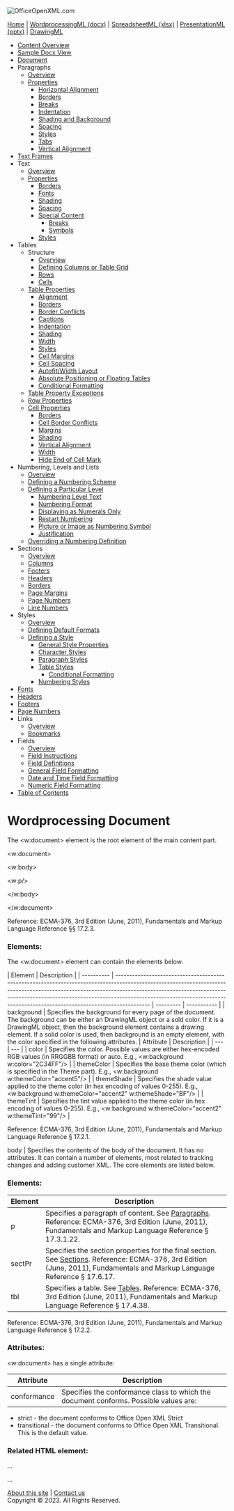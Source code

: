 ![OfficeOpenXML.com](images/banner1.png)

[Home](index.md) | [WordprocessingML (docx)](anatomyofOOXML.md) | [SpreadsheetML (xlsx)](anatomyofOOXML-xlsx.md) | [PresentationML (pptx)](anatomyofOOXML-pptx.md) | [DrawingML](drwOverview.md)

- [Content Overview](WPcontentOverview.md)
- [Sample Docx View](WPsampleDoc.md)
- [Document](WPdocument.md)
- Paragraphs
  - [Overview](WPparagraph.md)
  - [Properties](WPparagraphProperties.md)
    - [Horizontal Alignment](WPalignment.md)
    - [Borders](WPborders.md)
    - [Breaks](WPtextSpecialContent-break.md)
    - [Indentation](WPindentation.md)
    - [Shading and Background](WPshading.md)
    - [Spacing](WPspacing.md)
    - [Styles](WPstyleParStyles.md)
    - [Tabs](WPtab.md)
    - [Vertical Alignment](WPborders.md)
- [Text Frames](WPparagraph-textFrames.md)
- Text
  - [Overview](WPtext.md)
  - [Properties](WPtextFormatting.md)
    - [Borders](WPtextBorders.md)
    - [Fonts](WPtextFonts.md)
    - [Shading](WPtextShading.md)
    - [Spacing](WPtextSpacing.md)
    - [Special Content](WPtextSpecialContent.md)
      - [Breaks](WPtextSpecialContent-break.md)
      - [Symbols](WPtextSpecialContent-symbol.md)
    - [Styles](WPstyleCharStyles.md)
- Tables
  - Structure
    - [Overview](WPtable.md)
    - [Defining Columns or Table Grid](WPtableGrid.md)
    - [Rows](WPtableRow.md)
    - [Cells](WPtableCell.md)
  - [Table Properties](WPtableProperties.md)
    - [Alignment](WPtableAlignment.md)
    - [Borders](WPtableBorders.md)
    - [Border Conflicts](WPtableCellBorderConflicts.md)
    - [Captions](WPtableCaption.md)
    - [Indentation](WPtableIndent.md)
    - [Shading](WPtableShading.md)
    - [Width](WPtableWidth.md)
    - [Styles](WPstyleTableStyles.md)
    - [Cell Margins](WPtableCellMargins.md)
    - [Cell Spacing](WPtableCellSpacing.md)
    - [Autofit/Width Layout](WPtableLayout.md)
    - [Absolute Positioning or Floating Tables](WPfloatingTables.md)
    - [Conditional Formatting](WPtblLook.md)
  - [Table Property Exceptions](WPtablePropertyExceptions.md)
  - [Row Properties](WPtableRowProperties.md)
  - [Cell Properties](WPtableCellProperties.md)
    - [Borders](WPtableCellProperties-Borders.md)
    - [Cell Border Conflicts](WPtableCellBorderConflicts.md)
    - [Margins](WPtableCellProperties-Margins.md)
    - [Shading](WPtableCellProperties-Shading.md)
    - [Vertical Alignment](WPtableCellProperties-verticalAlignment.md)
    - [Width](WPtableCellProperties-Width.md)
    - [Hide End of Cell Mark](WPhideMark.md)
- Numbering, Levels and Lists
  - [Overview](WPnumbering.md)
  - [Defining a Numbering Scheme](WPnumberingAbstractNum.md)
  - [Defining a Particular Level](WPnumberingLvl.md)
    - [Numbering Level Text](WPnumberingLevelText.md)
    - [Numbering Format](WPnumbering-numFmt.md)
    - [Displaying as Numerals Only](WPnumbering-isLgl.md)
    - [Restart Numbering](WPnumbering-restart.md)
    - [Picture or Image as Numbering Symbol](WPnumbering-imagesAsSymbol.md)
    - [Justification](WPnumbering-lvlJc.md)
  - [Overriding a Numbering Definition](WPnumberingOverride.md)
- Sections
  - [Overview](WPsection.md)
  - [Columns](WPsectionCols.md)
  - [Footers](WPsectionFooterReference.md)
  - [Headers](WPsectionHeaderReference.md)
  - [Borders](WPsectionBorders.md)
  - [Page Margins](WPsectionPgMar.md)
  - [Page Numbers](WPSectionPgNumType.md)
  - [Line Numbers](WPsectionLineNumbering.md)
- Styles
  - [Overview](WPstyles.md)
  - [Defining Default Formats](WPstyleDefaults.md)
  - [Defining a Style](WPstyle.md)
    - [General Style Properties](WPstyleGenProps.md)
    - [Character Styles](WPstyleCharStyles.md)
    - [Paragraph Styles](WPstyleParStyles.md)
    - [Table Styles](WPstyleTableStyles.md)
      - [Conditional Formatting](WPstyleTableStylesCond.md)
    - [Numbering Styles](WPstyleNumStyles.md)
- [Fonts](WPfonts.md)
- [Headers](WPheaders.md)
- [Footers](WPfooters.md)
- [Page Numbers](WPSectionPgNumType.md)
- Links
  - [Overview](WPhyperlink.md)
  - [Bookmarks](WPbookmark.md)
- Fields
  - [Overview](WPfields.md)
  - [Field Instructions](WPfieldInstructions.md)
  - [Field Definitions](WPfieldDefinitions.md)
  - [General Field Formatting](WPgeneralFieldSwitches.md)
  - [Date and Time Field Formatting](WPdateTimeFieldSwitches.md)
  - [Numeric Field Formatting](WPnumericFieldSwitches.md)
- [Table of Contents](WPtableOfContents.md)

# Wordprocessing Document

The <w:document> element is the root element of the main content part.

<w:document>

<w:body>

<w:p/>

</w:body>

</w:document>

Reference: ECMA-376, 3rd Edition (June, 2011), Fundamentals and Markup Language Reference §§ 17.2.3.

### Elements:

The <w:document> element can contain the elements below.

| Element    | Description                                                                                                                                                                                                                                                                                                                          |
| ---------- | ------------------------------------------------------------------------------------------------------------------------------------------------------------------------------------------------------------------------------------------------------------------------------------------------------------------------------------ | --------- | ----------- |
| background | Specifies the background for every page of the document. The background can be either an DrawingML object or a sold color. If it is a DrawingML object, then the background element contains a drawing element. If a solid color is used, then background is an empty element, with the color specified in the following attributes. | Attribute | Description |
| ---        | ---                                                                                                                                                                                                                                                                                                                                  |
| color      | Specifies the color. Possible values are either hex-encoded RGB values (in RRGGBB format) or auto. E.g., <w:background w:color="2C34FF"/>                                                                                                                                                                                            |
| themeColor | Specifies the base theme color (which is specified in the Theme part). E.g., <w:background w:themeColor="accent5"/>                                                                                                                                                                                                                  |
| themeShade | Specifies the shade value applied to the theme color (in hex encoding of values 0-255). E.g., <w:background w:themeColor="accent2" w:themeShade="BF"/>                                                                                                                                                                               |
| themeTint  | Specifies the tint value applied to the theme color (in hex encoding of values 0-255). E.g., <w:background w:themeColor="accent2" w:themeTint="99"/>                                                                                                                                                                                 |

Reference: ECMA-376, 3rd Edition (June, 2011), Fundamentals and Markup Language Reference § 17.2.1.

body | Specifies the contents of the body of the document. It has no attributes. It can contain a number of elements, most related to tracking changes and adding customer XML. The core elements are listed below.

### Elements:

| Element | Description                                                                                                                                                                                |
| ------- | ------------------------------------------------------------------------------------------------------------------------------------------------------------------------------------------ |
| p       | Specifies a paragraph of content. See [Paragraphs](WPparagraph.md). Reference: ECMA-376, 3rd Edition (June, 2011), Fundamentals and Markup Language Reference § 17.3.1.22.                 |
| sectPr  | Specifies the section properties for the final section. See [Sections](WPsection.md). Reference: ECMA-376, 3rd Edition (June, 2011), Fundamentals and Markup Language Reference § 17.6.17. |
| tbl     | Specifies a table. See [Tables](WPtable.md). Reference: ECMA-376, 3rd Edition (June, 2011), Fundamentals and Markup Language Reference § 17.4.38.                                          |

Reference: ECMA-376, 3rd Edition (June, 2011), Fundamentals and Markup Language Reference § 17.2.2.

### Attributes:

<w:document> has a single attribute:

| Attribute   | Description                                                                          |
| ----------- | ------------------------------------------------------------------------------------ |
| conformance | Specifies the conformance class to which the document conforms. Possible values are: |

- strict \- the document conforms to Office Open XML Strict
- transitional \- the document conforms to Office Open XML Transitional. This is the default value.

### Related HTML element:

<html>

<head>

...

</head>

<body>

...

</body>

</html>

[About this site](aboutThisSite.md) | [Contact us](contactUs.md)  
Copyright © 2023. All Rights Reserved.
